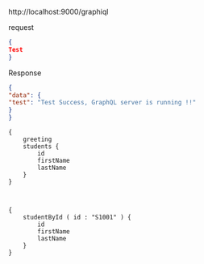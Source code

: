 
http://localhost:9000/graphiql


request
```json
{
Test
}
```

Response
```json
{
"data": {
"test": "Test Success, GraphQL server is running !!"
}
}
```



```schema
{
    greeting
    students {
        id
        firstName
        lastName
    }
}
```



```


{
    studentById ( id : "S1001" ) {
        id
        firstName
        lastName
    }
}
````